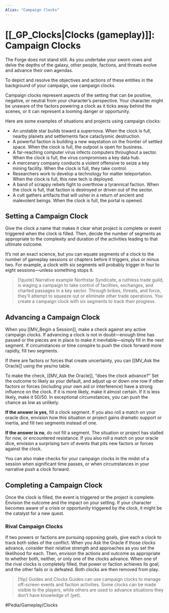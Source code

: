 ```yaml
---
Alias: "Campaign Clocks"
---
```

# [[_GP_Clocks|Clocks (gameplay)]]: Campaign Clocks
The Forge does not stand still. As you undertake your sworn vows and delve the depths of the galaxy, other people, factions, and threats evolve and advance their own agendas.

To depict and resolve the objectives and actions of these entities in the background of your campaign, use campaign clocks. 

Campaign clocks represent aspects of the setting that can be positive, negative, or neutral from your character’s perspective. Your character might be unaware of the factors powering a clock as it ticks away behind the scenes, or it can represent a looming danger or opportunity. 

Here are some examples of situations and projects using campaign clocks: 
* An unstable star builds toward a supernova. When the clock is full, nearby planets and settlements face cataclysmic destruction. 
* A powerful faction is building a new waystation on the frontier of settled space. When the clock is full, the outpost is open for business. 
* A far-reaching computer virus infects computers throughout a sector. When the clock is full, the virus compromises a key data hub. 
* A mercenary company conducts a violent offensive to seize a key mining facility. When the clock is full, they take control. 
* Researchers work to develop a technology for matter teleportation. When the clock is full, this new tech is deployed. 
* A band of scrappy rebels fight to overthrow a tyrannical faction. When the clock is full, that faction is destroyed or driven out of the sector. 
* A cult gathers artifacts that will usher in a return of ancient and malevolent beings. When the clock is full, the portal is opened. 

## Setting a Campaign Clock
Give the clock a name that makes it clear what project is complete or event triggered when the clock is filled. Then, decide the number of segments as appropriate to the complexity and duration of the activities leading to that ultimate outcome.

It’s not an exact science, but you can equate segments of a clock to the number of gameplay sessions or chapters before it triggers, plus or minus two. For example, a clock with six segments will probably trigger in four to eight sessions—unless something stops it.

> [!quote] Narrative example
> Northstar Syndicate, a ruthless trade guild, is waging a campaign to take control of facilities, exchanges, and charted passages in a key sector. Through bribes, threats, and force, they’ll attempt to squeeze out or eliminate other trade operations. You create a campaign clock with six segments to track their progress.

## Advancing a Campaign Clock

When you [[MV_Begin a Session]], make a check against any active campaign clocks. If advancing a clock is not in doubt—enough time has passed or the pieces are in place to make it inevitable—simply fill in the next segment. If circumstances or time conspire to push the clock forward more rapidly, fill two segments.

If there are factors or forces that create uncertainty, you can [[MV_Ask the Oracle]] using the yes/no table.

To make the check, [[MV_Ask the Oracle]], “does the clock advance?” Set the outcome to likely as your default, and adjust up or down one row if other factors or forces (including your own aid or interference) have a strong influence on the clock. If it is more likely, make it almost certain. If it is less likely, make it 50/50. In exceptional circumstances, you can push the chance as low as unlikely.

**If the answer is yes**, fill a clock segment. If you also roll a match on your oracle dice, envision how this situation or project gains dramatic support or inertia, and fill two segments instead of one.

**If the answer is no**, do not fill a segment. The situation or project has stalled for now, or encountered resistance. If you also roll a match on your oracle dice, envision a surprising turn of events that pits new factors or forces against the clock.

You can also make checks for your campaign clocks in the midst of a session when significant time passes, or when circumstances in your narrative push a clock forward.

## Completing a Campaign Clock
Once the clock is filled, the event is triggered or the project is complete. Envision the outcome and the impact on your setting. If your character becomes aware of a crisis or opportunity triggered by the clock, it might be the catalyst for a new quest.

### Rival Campaign Clocks
If two powers or factions are pursuing opposing goals, give each a clock to track both sides of the conflict. When you Ask the Oracle if those clocks advance, consider their relative strength and approaches as you set the likelihood for each. Then, envision the actions and outcome as appropriate to whether both, neither, or only one of the clocks advance. When one of the rival clocks is completely filled, that power or faction achieves its goal, and the other fails or is defeated. Both clocks are then removed from play.

> [!tip] Guides and Clocks
> Guides can use campaign clocks to manage off-screen events and faction activities. Some clocks can be made visible to the players, while others are used to advance situations they don’t have knowledge of (yet).

#Pedia/Gameplay/Clocks



